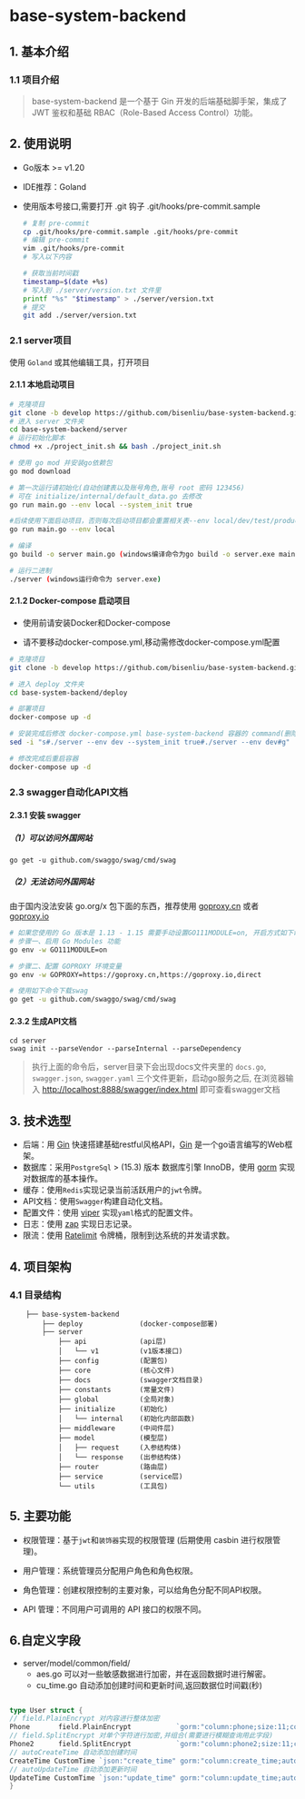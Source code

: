 # base-system-backend

## 1. 基本介绍

### 1.1 项目介绍

> base-system-backend 是一个基于 Gin 开发的后端基础脚手架，集成了 JWT 鉴权和基础 RBAC（Role-Based Access Control）功能。

## 2. 使用说明

- Go版本 >= v1.20
- IDE推荐：Goland
- 使用版本号接口,需要打开 .git 钩子 .git/hooks/pre-commit.sample

  ```bash
  # 复制 pre-commit
  cp .git/hooks/pre-commit.sample .git/hooks/pre-commit
  # 编辑 pre-commit
  vim .git/hooks/pre-commit
  # 写入以下内容
  ```

  ```bash
  # 获取当前时间戳
  timestamp=$(date +%s)
  # 写入到 ./server/version.txt 文件里
  printf "%s" "$timestamp" > ./server/version.txt
  # 提交
  git add ./server/version.txt
  ```

### 2.1 server项目

使用 `Goland` 或其他编辑工具，打开项目

#### 2.1.1 本地启动项目

```bash
# 克隆项目
git clone -b develop https://github.com/bisenliu/base-system-backend.git
# 进入 server 文件夹
cd base-system-backend/server
# 运行初始化脚本
chmod +x ./project_init.sh && bash ./project_init.sh

# 使用 go mod 并安装go依赖包
go mod download

# 第一次运行请初始化(自动创建表以及账号角色,账号 root 密码 123456)
# 可在 initialize/internal/default_data.go 去修改
go run main.go --env local --system_init true

#后续使用下面启动项目，否则每次启动项目都会重置相关表--env local/dev/test/product（缺省默认是local）
go run main.go --env local

# 编译 
go build -o server main.go (windows编译命令为go build -o server.exe main.go )

# 运行二进制
./server (windows运行命令为 server.exe)
```

#### 2.1.2 Docker-compose 启动项目

- 使用前请安装Docker和Docker-compose

- 请不要移动docker-compose.yml,移动需修改docker-compose.yml配置

```bash
# 克隆项目
git clone -b develop https://github.com/bisenliu/base-system-backend.git

# 进入 deploy 文件夹
cd base-system-backend/deploy

# 部署项目
docker-compose up -d

# 安装完成后修改 docker-compose.yml base-system-backend 容器的 command(删除---system_init true) 否则每次重启容器都会重置相关表
sed -i "s#./server --env dev --system_init true#./server --env dev#g" ./docker-compose.yml

# 修改完成后重启容器
docker-compose up -d
```

### 2.3 swagger自动化API文档

#### 2.3.1 安装 swagger

##### （1）可以访问外国网站

````
go get -u github.com/swaggo/swag/cmd/swag
````

##### （2）无法访问外国网站

由于国内没法安装 go.org/x 包下面的东西，推荐使用 [goproxy.cn](https://goproxy.cn)
或者 [goproxy.io](https://goproxy.io/zh/)

```bash
# 如果您使用的 Go 版本是 1.13 - 1.15 需要手动设置GO111MODULE=on, 开启方式如下命令, 如果你的 Go 版本 是 1.16 ~ 最新版 可以忽略以下步骤一
# 步骤一、启用 Go Modules 功能
go env -w GO111MODULE=on 

# 步骤二、配置 GOPROXY 环境变量
go env -w GOPROXY=https://goproxy.cn,https://goproxy.io,direct

# 使用如下命令下载swag
go get -u github.com/swaggo/swag/cmd/swag
```

#### 2.3.2 生成API文档

```` shell
cd server
swag init --parseVendor --parseInternal --parseDependency
````

> 执行上面的命令后，server目录下会出现docs文件夹里的 `docs.go`, `swagger.json`, `swagger.yaml` 三个文件更新，启动go服务之后,
> 在浏览器输入 [http://localhost:8888/swagger/index.html](http://localhost:8888/swagger/index.html) 即可查看swagger文档

## 3. 技术选型

- 后端：用 [Gin](https://gin-gonic.com/) 快速搭建基础restful风格API，[Gin](https://gin-gonic.com/) 是一个go语言编写的Web框架。
- 数据库：采用`PostgreSql` > (15.3) 版本 数据库引擎 InnoDB，使用 [gorm](http://gorm.cn) 实现对数据库的基本操作。
- 缓存：使用`Redis`实现记录当前活跃用户的`jwt`令牌。
- API文档：使用`Swagger`构建自动化文档。
- 配置文件：使用 [viper](https://github.com/spf13/viper) 实现`yaml`格式的配置文件。
- 日志：使用 [zap](https://github.com/uber-go/zap) 实现日志记录。
- 限流：使用 [Ratelimit](https://github.com/juju/ratelimit) 令牌桶，限制到达系统的并发请求数。

## 4. 项目架构

### 4.1 目录结构

```
    ├── base-system-backend
        ├── deploy              (docker-compose部署)
        ├── server
            ├── api             (api层)
            │   └── v1          (v1版本接口)
            ├── config          (配置包)
            ├── core            (核心文件)
            ├── docs            (swagger文档目录)
            ├── constants       (常量文件)
            ├── global          (全局对象)                    
            ├── initialize      (初始化)                        
            │   └── internal    (初始化内部函数)                            
            ├── middleware      (中间件层)                        
            ├── model           (模型层)                    
            │   ├── request     (入参结构体)                        
            │   └── response    (出参结构体)                                                      
            ├── router          (路由层)              
            ├── service         (service层)                               
            └── utils           (工具包)                                     
```

## 5. 主要功能

- 权限管理：基于`jwt`和`装饰器`实现的权限管理 (后期使用 casbin 进行权限管理)。

- 用户管理：系统管理员分配用户角色和角色权限。

- 角色管理：创建权限控制的主要对象，可以给角色分配不同API权限。

- API 管理：不同用户可调用的 API 接口的权限不同。

## 6.自定义字段

- server/model/common/field/
  - aes.go 可以对一些敏感数据进行加密，并在返回数据时进行解密。
  - cu_time.go 自动添加创建时间和更新时间,返回数据位时间戳(秒)

```go

type User struct {
// field.PlainEncrypt 对内容进行整体加密
Phone       field.PlainEncrypt           `gorm:"column:phone;size:11;comment:手机号"`
// field.SplitEncrypt 对单个字符进行加密,并组合(需要进行模糊查询用此字段)
Phone2      field.SplitEncrypt           `gorm:"column:phone2;size:11;comment:手机号2"`
// autoCreateTime 自动添加创建时间
CreateTime CustomTime `json:"create_time" gorm:"column:create_time;autoCreateTime;comment:创建时间" `
// autoUpdateTime 自动添加更新时间
UpdateTime CustomTime `json:"update_time" gorm:"column:update_time;autoUpdateTime;comment:更新时间"`
}

```
